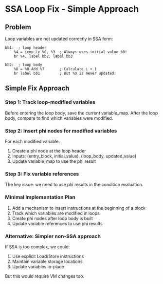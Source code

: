 # SSA Loop Fix - Simple Approach

## Problem
Loop variables are not updated correctly in SSA form:
```mir
bb1:  ; loop header
    %4 = icmp Le %0, %3  ; Always uses initial value %0!
    br %4, label bb2, label bb3

bb2:  ; loop body
    %8 = %0 Add %7       ; Calculate i + 1
    br label bb1         ; But %0 is never updated!
```

## Simple Fix Approach

### Step 1: Track loop-modified variables
Before entering the loop body, save the current variable_map.
After the loop body, compare to find which variables were modified.

### Step 2: Insert phi nodes for modified variables
For each modified variable:
1. Create a phi node at the loop header
2. Inputs: (entry_block, initial_value), (loop_body, updated_value)
3. Update variable_map to use the phi result

### Step 3: Fix variable references
The key issue: we need to use phi results in the condition evaluation.

### Minimal Implementation Plan
1. Add a mechanism to insert instructions at the beginning of a block
2. Track which variables are modified in loops
3. Create phi nodes after loop body is built
4. Update variable references to use phi results

### Alternative: Simpler non-SSA approach
If SSA is too complex, we could:
1. Use explicit Load/Store instructions
2. Maintain variable storage locations
3. Update variables in-place

But this would require VM changes too.